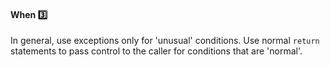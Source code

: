<link rel="stylesheet" href="{{baseUrl}}/css/textbook.css">

<div class="website-content">

<div id="title">

#### When :three:

</div>

<div id="body">

In general, use exceptions only for 'unusual' conditions. Use normal `return` statements to pass control to the caller for conditions that are 'normal'.

</div>

<div id="extras">
</div>

</div>
